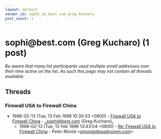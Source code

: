 ```yaml
---
layout: default
sender_id: sophi_at_best_com_greg_kucharo_
post_count: 1
---
```


# sophi<span>@</span>best.com (Greg Kucharo) (1 post)

_Be aware that many list participants used multiple email addresses over their time active on the list. As such this page may not contain all threads available._

## Threads

### Firewall USA to Firewall China
+ 1996-02-13 (Tue, 13 Feb 1996 10:30:33 +0800) - [Firewall USA to Firewall China](/archive/1996/02/53d041bd35de5507928aca90a2b0e20ae652230344be420dace3ccf48c77424e) - _sophi@best.com (Greg Kucharo)_
  + 1996-02-13 (Tue, 13 Feb 1996 13:43:04 +0800) - [Re: Firewall USA to Firewall China](/archive/1996/02/1ebc2737e2e2e2e5984a7f8bcf2fd988a61b4c0532a7556c421686a314306412) - _Peter Monta \<pmonta@qualcomm.com\>_

